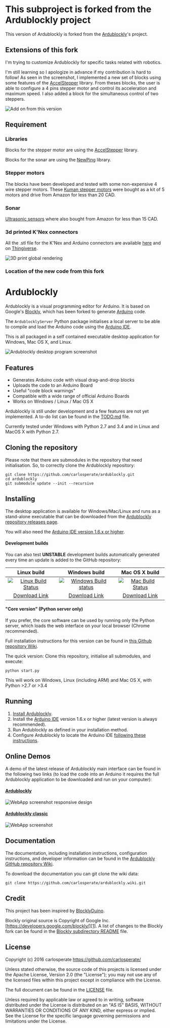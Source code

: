 # This subproject is forked from the Ardublockly project
This version of Ardublockly is forked from the [Ardublockly][18]'s project.

## Extensions of this fork
I'm trying to customize Ardublockly for specific tasks related with robotics.

I'm still learning so I apologize in advance if my contribution is hard to follow! As seen in the screenshot, I implemented a new set of blocks using some features of the [AccelStepper][19] library. From theses blocks, the user is able to configure a 4 pins stepper motor and control its acceleration and maximum speed. I also added a block for the simultaneous control of two steppers.


![Add on from this version][newBlocksScreenShot]

## Requirement
### Libraries
Blocks for the stepper motor are using the [AccelStepper][19] library.

Blocks for the sonar are using the
 [NewPing][20] library.
### Stepper motors
The blocks have been developed and tested with some non-expensive 4 wire stepper motors. These [Kuman stepper motors][21] were bought as a kit of 5 motors and drive from Amazon for less than 20 CAD.  

### Sonar
[Ultrasonic sensors][22] where also bought from Amazon for less than 15 CAD.
### 3d printed K'Nex connectors
All the .stl file for the K'Nex and Arduino connectors are available [here][23] and on [Thingiverse][24].

![3D print global rendering][3dPrintsGlobalRendering]
### Location of the new code from this fork


# Ardublockly
Ardublockly is a visual programming editor for Arduino. It is based on Google's [Blockly][1], which has been forked to generate [Arduino][15] code.

The `ArdublocklyServer` Python package initialises a local server to be able to compile and load the Arduino code using the [Arduino IDE][2].

This is all packaged in a self contained executable desktop application for Windows, Mac OS X, and Linux.

![Ardublockly desktop program screenshot][desktop_screeshot]


## Features
* Generates Arduino code with visual drag-and-drop blocks
* Uploads the code to an Arduino Board
* Useful "code block warnings"
* Compatible with a wide range of official Arduino Boards
* Works on Windows / Linux / Mac OS X

Ardublockly is still under development and a few features are not yet implemented. A to-do list can be found in the [TODO.md][3] file.

Currently tested under Windows with Python 2.7 and 3.4 and in Linux and MacOS X with Python 2.7.


## Cloning the repository
Please note that there are submodules in the repository that need initialisation. So, to correctly clone the Ardublockly repository:

```
git clone https://github.com/carlosperate/ardublockly.git
cd ardublockly
git submodule update --init --recursive
```


## Installing
The desktop application is available for Windows/Mac/Linux and runs as a stand-alone executable that can be downloaded from the [Ardublockly repository releases page][4].

You will also need the [Arduino IDE version 1.6.x or higher][2].

#### Development builds
You can also test __UNSTABLE__ development builds automatically generated every time an update is added to the GitHub repository:

| Linux build         | Windows build       | Mac OS X build       |
|:-------------------:|:-------------------:|:--------------------:|
| [![Linux Build Status](https://circleci.com/gh/carlosperate/ardublockly/tree/master.svg?style=svg)](https://circleci.com/gh/carlosperate/ardublockly/tree/master) | [![Windows Build status](https://ci.appveyor.com/api/projects/status/t877g920hdiifc2i?svg=true)](https://ci.appveyor.com/project/carlosperate/ardublockly) | [![Mac Build Status](https://travis-ci.org/carlosperate/ardublockly.svg?branch=master)](https://travis-ci.org/carlosperate/ardublockly) |
| [Download Link][12] | [Download Link][13] | [Download Link][14]  |

#### "Core version" (Python server only)
If you prefer, the core software can be used by running only the Python server, which loads the web interface on your local browser (Chrome recommended).

Full installation instructions for this version can be found in [this Github repository Wiki][5].

The quick version: Clone this repository, initialise all submodules, and execute:

```
python start.py
```

This will work on Windows, Linux (including ARM) and Mac OS X, with Python >2.7 or >3.4


## Running
1. [Install Ardublockly][5].
2. Install the [Arduino IDE][2] version 1.6.x or higher (latest version is always recommended).
3. Run Ardublockly as defined in your installation method.
3. Configure Ardublockly to locate the Arduino IDE [following these instructions][6].


## Online Demos
A demo of the latest release of Ardublockly main interface can be found in the following two links (to load the code into an Arduino it requires the full Ardublockly application to be downloaded and run on your computer):

#### [Ardublockly][10]
![WebApp screenshot responsive design][web_screenshot_responsive]

#### [Ardublockly classic][11]
![WebApp screenshot][web_screenshot_classic]


## Documentation
The documentation, including installation instructions, configuration instructions, and developer information can be found in the [Ardublockly GitHub repository Wiki][7].

To download the documentation you can git clone the wiki data:

```
git clone https://github.com/carlosperate/ardublockly.wiki.git
```


## Credit
This project has been inspired by [BlocklyDuino][16].

Blockly original source is Copyright of Google Inc. [https://developers.google.com/blockly/][1]. A list of changes to the Blockly fork can be found in the [Blockly subdirectory README][17] file.


## License
Copyright (c) 2016 carlosperate https://github.com/carlosperate/

Unless stated otherwise, the source code of this projects is
licensed under the Apache License, Version 2.0 (the "License");
you may not use any of the licensed files within this project
except in compliance with the License.

The full document can be found in the [LICENSE][9] file.

Unless required by applicable law or agreed to in writing, software
distributed under the License is distributed on an "AS IS" BASIS,
WITHOUT WARRANTIES OR CONDITIONS OF ANY KIND, either express or implied.
See the License for the specific language governing permissions and
limitations under the License.


[1]: https://developers.google.com/blockly/
[2]: http://www.arduino.cc/en/main/software/
[3]: TODO.md
[4]: https://github.com/carlosperate/ardublockly/releases/
[5]: https://github.com/carlosperate/ardublockly/wiki/Installing-Ardublockly
[6]: https://github.com/carlosperate/ardublockly/wiki/Configure-Ardublockly
[7]: https://github.com/carlosperate/ardublockly/wiki
[8]: https://github.com/carlosperate/ardublockly/compare/blockly-original...master
[9]: https://github.com/carlosperate/ardublockly/blob/master/LICENSE
[10]: http://ardublockly.embeddedlog.com/demo/index.html
[11]: http://ardublockly.embeddedlog.com/demo/classic/index.html
[12]: http://ardublockly-builds.s3-website-us-west-2.amazonaws.com/index.html?prefix=linux/
[13]: http://ardublockly-builds.s3-website-us-west-2.amazonaws.com/index.html?prefix=windows/
[14]: http://ardublockly-builds.s3-website-us-west-2.amazonaws.com/index.html?prefix=mac/
[15]: http://www.arduino.cc
[16]: https://github.com/BlocklyDuino/BlocklyDuino
[17]: blockly/README.md
[18]: https://github.com/carlosperate/ardublockly
[19]: http://www.airspayce.com/mikem/arduino/AccelStepper/
[20]: http://playground.arduino.cc/Code/NewPing
[21]: http://kumantech.com/kuman-5x-stepper-motor-for-arduino-28byj-48-uln2003-5v-stepper-motor-uln2003-driver-board-k67a_p0227.html
[22]: http://kumantech.com/kuman-5pcs-hc-sr04-ultrasonic-distance-measuring-sensor-module-kit-for-arduino-uno-mega-r3-mega2560-duemilanove-nano-raspberry-pi-brobot-k18_p0033.html
[23]: https://github.com/MxBoud/ardublockly/tree/master/thisForkAddOn/Ressources/stl
[24]: http://www.thingiverse.com/thing:2007475
[23]: https://github.com/MxBoud/ardublocklyForKNexRobot/tree/master/thisForkAddOn/Ressources/stl



[desktop_screeshot]: http://carlosperate.github.io/ardublockly/images/screenshot_desktop_1.png
[web_screenshot_responsive]: http://carlosperate.github.io/ardublockly/images/screenshot_material_all_small.jpg
[web_screenshot_classic]: http://carlosperate.github.io/ardublockly/images/screenshot_1.png
[newBlocksScreenShot]: /thisForkAddOn/Ressources/images/NewBlocks.png
[3dPrintsGlobalRendering]: /thisForkAddOn/Ressources/images/3dPrintsGlobalRendering.png
